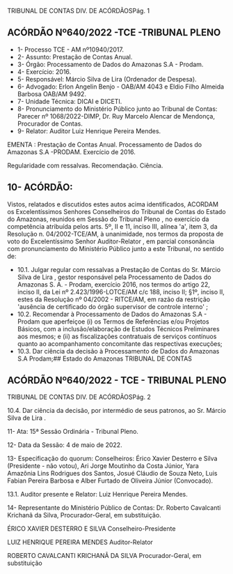 TRIBUNAL DE CONTAS DIV. DE ACÓRDÃOSPág. 1

## ACÓRDÃO Nº640/2022 -TCE -TRIBUNAL PLENO

- 1- Processo TCE - AM nº10940/2017.
- 2- Assunto: Prestação de Contas Anual.
- 3- Órgão: Processamento de Dados do Amazonas S.A - Prodam.
- 4- Exercício: 2016.
- 5- Responsável: Márcio Silva de Lira (Ordenador de Despesa).
- 6- Advogado: Erlon  Angelin  Benjo  -  OAB/AM  4043  e  Eldio  Filho  Almeida  Barbosa  OAB/AM 9492.
- 7- Unidade Técnica: DICAI e DICETI.
- 8- Pronunciamento  do  Ministério  Público  junto  ao  Tribunal  de  Contas: Parecer  nº 1068/2022-DIMP, Dr. Ruy Marcelo Alencar de Mendonça, Procurador de Contas.
- 9- Relator: Auditor Luiz Henrique Pereira Mendes.

EMENTA : Prestação de Contas Anual. Processamento  de  Dados  do  Amazonas  S.A -PRODAM. Exercício de 2016.

Regularidade com ressalvas. Recomendação. Ciência.

## 10-  ACÓRDÃO:

Vistos, relatados e discutidos estes autos acima identificados, ACORDAM os Excelentíssimos Senhores Conselheiros do Tribunal de Contas do Estado do Amazonas, reunidos em Sessão do Tribunal Pleno , no exercício da competência atribuída pelos arts. 5º, II e 11, inciso III, alínea 'a', item 3, da Resolução n. 04/2002-TCE/AM, à unanimidade, nos  termos  da  proposta  de  voto  do  Excelentíssimo  Senhor  Auditor-Relator ,  em  parcial consonância com pronunciamento do Ministério Público junto a este Tribunal, no sentido de:

- 10.1. Julgar  regular  com  ressalvas a  Prestação  de  Contas  do Sr.  Márcio Silva  de  Lira ,  gestor  responsável  pela  Processamento  de  Dados  do Amazonas S. A. - Prodam, exercício 2016, nos termos do artigo 22, inciso II, da Lei nº 2.423/1996-LOTCE/AM c/c 188, inciso II; §1º, inciso II, estes da Resolução nº 04/2002 - RITCE/AM, em razão da restrição 'ausência de certificado do órgão supervisor de controle interno' ;
- 10.2.  Recomendar à  Processamento de Dados do Amazonas S.A - Prodam que aperfeiçoe (i) os Termos de Referências e/ou Projetos Básicos, com a inclusão/elaboração de Estudos Técnicos Preliminares aos mesmos; e (ii) as fiscalizações contratuais de serviços contínuos quanto ao acompanhamento concomitante das respectivas execuções;
- 10.3.  Dar ciência da decisão à Processamento de Dados do Amazonas S.A Prodam;## Estado do Amazonas TRIBUNAL DE CONTAS

## ACÓRDÃO Nº640/2022 - TCE - TRIBUNAL PLENO

TRIBUNAL DE CONTAS DIV. DE ACÓRDÃOSPág. 2

10.4. Dar ciência da decisão, por intermédio de seus patronos, ao Sr. Márcio Silva de Lira .

11-  Ata: 15ª Sessão Ordinária - Tribunal Pleno.

12-  Data da Sessão: 4 de maio de 2022.

13-  Especificação do quorum: Conselheiros: Érico Xavier Desterro e Silva (Presidente - não votou), Ari Jorge Moutinho da Costa Júnior, Yara Amazônia Lins Rodrigues dos Santos, Josué Cláudio de Souza Neto, Luis Fabian Pereira Barbosa e Alber Furtado de Oliveira Júnior (Convocado).

13.1. Auditor presente e Relator: Luiz Henrique Pereira Mendes.

14-  Representante do Ministério Público de Contas: Dr. Roberto Cavalcanti Krichanã da Silva, Procurador-Geral, em substituição.

ÉRICO XAVIER DESTERRO E SILVA Conselheiro-Presidente

LUIZ HENRIQUE PEREIRA MENDES Auditor-Relator

ROBERTO CAVALCANTI KRICHANÃ DA SILVA Procurador-Geral, em substituição